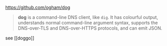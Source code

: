 https://github.com/ogham/dog

> **dog** is a command-line DNS client, like `dig`. It has colourful output, understands normal command-line argument syntax, supports the DNS-over-TLS and DNS-over-HTTPS protocols, and can emit JSON.

see [[doggo]]